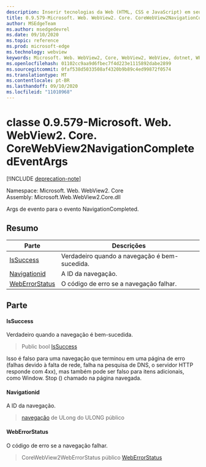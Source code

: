 ```yaml
---
description: Inserir tecnologias da Web (HTML, CSS e JavaScript) em seus aplicativos nativos com o controle WebView2 do Microsoft Edge
title: 0.9.579-Microsoft. Web. WebView2. Core. CoreWebView2NavigationCompletedEventArgs
author: MSEdgeTeam
ms.author: msedgedevrel
ms.date: 09/10/2020
ms.topic: reference
ms.prod: microsoft-edge
ms.technology: webview
keywords: Microsoft. Web. WebView2, Core, WebView2, WebView, dotnet, WPF, WinForms, app, Edge, CoreWebView2, CoreWebView2Controller, controle do navegador, Edge HTML, Microsoft. Web. WebView2. Core. CoreWebView2NavigationCompletedEventArgs
ms.openlocfilehash: 01102cc9aa9d6fbec7f4d223e1115892dabe2899
ms.sourcegitcommit: 0faf538d5033508af4320b9b89c4ed99872f0574
ms.translationtype: MT
ms.contentlocale: pt-BR
ms.lasthandoff: 09/10/2020
ms.locfileid: "11010968"
---
```

# classe 0.9.579-Microsoft. Web. WebView2. Core. CoreWebView2NavigationCompletedEventArgs 

[!INCLUDE [deprecation-note](../../includes/deprecation-note.md)]

Namespace: Microsoft. Web. WebView2. Core \
Assembly: Microsoft.Web.WebView2.Core.dll

Args de evento para o evento NavigationCompleted.

## Resumo

 Parte                        | Descrições
--------------------------------|---------------------------------------------
[IsSuccess](#issuccess) | Verdadeiro quando a navegação é bem-sucedida.
[Navigationid](#navigationid) | A ID da navegação.
[WebErrorStatus](#weberrorstatus) | O código de erro se a navegação falhar.

## Parte

#### IsSuccess 

Verdadeiro quando a navegação é bem-sucedida.

> Public bool [IsSuccess](#issuccess)

Isso é falso para uma navegação que terminou em uma página de erro (falhas devido à falta de rede, falha na pesquisa de DNS, o servidor HTTP responde com 4xx), mas também pode ser falso para itens adicionais, como Window. Stop () chamado na página navegada.

#### Navigationid 

A ID da navegação.

> [navegação](#navigationid) de ULong do ULONG público

#### WebErrorStatus 

O código de erro se a navegação falhar.

> CoreWebView2WebErrorStatus público [WebErrorStatus](#weberrorstatus)

